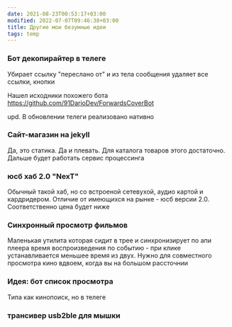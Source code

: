 ```yaml
---
date: 2021-08-23T00:53:17+03:00
modified: 2022-07-07T09:46:38+03:00
title: Другие мои безумные идеи
tags: temp
---
```


### Бот декопирайтер в телеге
Убирает ссылку "переслано от" и из тела сообщения удаляет все ссылки, кнопки

Нашел исходники похожего бота <https://github.com/91DarioDev/ForwardsCoverBot> 

upd. В обновлении телеги реализовано нативно


### Сайт-магазин на jekyll
Да, это статика. Да и плевать. Для каталога товаров этого достаточно. Дальше будет работать сервис процессинга

### юсб хаб 2.0 "NexT"
Обычный такой хаб, но со встроеной сетевухой, аудио картой и кардридером. Отличие от имеющихся на рынке - юсб версии 2.0. Соответственно цена будет ниже

### Синхронный просмотр фильмов
Маленькая утилита которая сидит в трее и синхронизирует по апи плеера время воспроизведения по событию - при клике устанавливается меньшее время из двух. Нужно для совместного просмотра кино вдвоем, когда вы на большом рассточнии

### Идея: бот список просмотра
Типа как кинопоиск, но в телеге

### трансивер usb2ble для мышки
